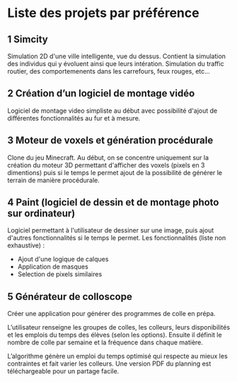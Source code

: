 # Liste des projets par préférence 

## 1 Simcity 
Simulation 2D d'une ville intelligente, vue du dessus. Contient la simulation des individus qui y évoluent ainsi que leurs intération. Simulation du traffic routier, des comportemenents dans les carrefours, feux rouges, etc...


## 2 Création d’un logiciel de montage vidéo
Logiciel de montage video simpliste au début avec possibilité d'ajout de différentes fonctionnalités au fur et à mesure.


## 3 Moteur de voxels et génération procédurale
Clone du jeu Minecraft. Au début, on se concentre uniquement sur la création du moteur 3D permettant d'afficher des voxels (pixels en 3 dimentions) puis si le temps le permet ajout de la possibilité de générer le terrain de manière procédurale.

## 4 Paint (logiciel de dessin et de montage photo sur ordinateur)
Logiciel permettant à l'utilisateur de dessiner sur une image, puis ajout d'autres fonctionnalités si le temps le permet. Les fonctionnalités (liste non exhaustive) :
* Ajout d'une logique de calques
* Application de masques
* Selection de pixels similaires


## 5 Générateur de colloscope
Créer une application pour générer des programmes de colle en prépa.
 
L’utilisateur renseigne les groupes de colles, les colleurs, leurs disponibilités et les emplois du temps des élèves (selon les options). Ensuite il définit le nombre de colle par semaine et la fréquence dans chaque matière. 

L’algorithme génère un emploi du temps optimisé qui respecte au mieux les contraintes et fait varier les colleurs. Une version PDF du planning est téléchargeable pour un partage facile.